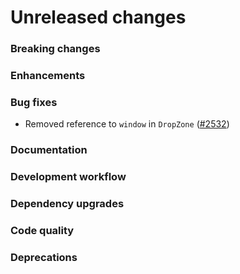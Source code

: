 # Unreleased changes

### Breaking changes

### Enhancements

### Bug fixes

- Removed reference to `window` in `DropZone` ([#2532](https://github.com/Shopify/polaris-react/pull/2532))

### Documentation

### Development workflow

### Dependency upgrades

### Code quality

### Deprecations
